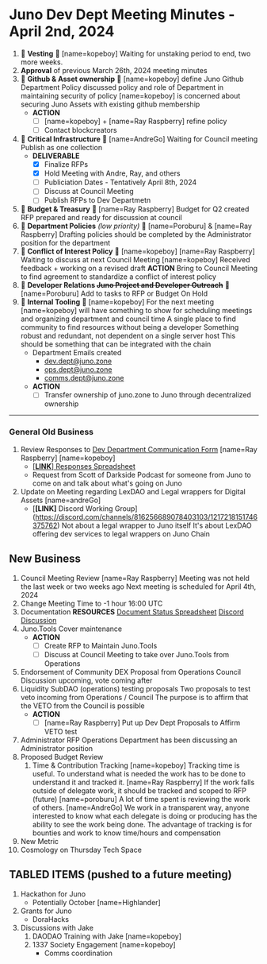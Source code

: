 # Juno Dev Dept Meeting Minutes - April 2nd, 2024

1. :handshake: **Vesting** :handshake: [name=kopeboy] Waiting for unstaking period to end, two more weeks.
2. **Approval** of previous March 26th, 2024 meeting minutes
3. :handshake: **Github & Asset ownership** :handshake: [name=kopeboy] define Juno Github Department Policy discussed policy and role of Department in maintaining security of policy [name=kopeboy] is concerned about securing Juno Assets with existing github membership
   - **ACTION**
     - [ ] [name=kopeboy] + [name=Ray Raspberry] refine policy
     - [ ] Contact blockcreators
4. :handshake: **Critical Infrastructure** :handshake: [name=AndreGo] Waiting for Council meeting Publish as one collection
   - **DELIVERABLE**
     - [x] Finalize RFPs
     - [x] Hold Meeting with Andre, Ray, and others
     - [ ] Publiciation Dates - Tentatively April 8th, 2024
     - [ ] Discuss at Council Meeting
     - [ ] Publish RFPs to Dev Departmetn
5. :handshake: **Budget & Treasury** :handshake: [name=Ray Raspberry] Budget for Q2 created RFP prepared and ready for discussion at council
6. :handshake: **Department Policies** _(low priority)_ :handshake: [name=Poroburu] & [name=Ray Raspberry] Drafting policies should be completed by the Administrator position for the department
7. :handshake: **Conflict of Interest Policy** :handshake: [name=kopeboy] [name=Ray Raspberry] Waiting to discuss at next Council Meeting [name=kopeboy] Received feedback + working on a revised draft **ACTION** Bring to Council Meeting to find agreement to standardize a conflict of interest policy
8. :handshake: **Developer Relations ~~Juno Project and Developer Outreach~~** :handshake: [name=Poroburu] Add to tasks to RFP or Budget On Hold
9. :handshake: **Internal Tooling** :handshake: [name=kopeboy] For the next meeting [name=kopeboy] will have something to show for scheduling meetings and organizing department and council time A single place to find community to find resources without being a developer Something robust and redundant, not dependent on a single server host This should be something that can be integrated with the chain
   - Department Emails created
     - dev.dept@juno.zone
     - ops.dept@juno.zone
     - comms.dept@juno.zone
   - **ACTION**
     - [ ] Transfer ownership of juno.zone to Juno through decentralized ownership

---

### General Old Business

1. Review Responses to [Dev Department Communication Form](https://forms.gle/rzCphth2rTPjKzum9) [name=Ray Raspberry] [name=kopeboy]
   - [[**LINK**] Responses Spreadsheet](https://docs.google.com/spreadsheets/d/1s0g6kulm7kis5GBGmj2oJLbKQtDHyILKfDLlvGMwmfc/edit#gid=7875893)
   - Request from Scott of Darkside Podcast for someone from Juno to come on and talk about what's going on Juno
1. Update on Meeting regarding LexDAO and Legal wrappers for Digital Assets [name=andreGo]
   - [**[LINK]** Discord Working Group] (https://discord.com/channels/816256689078403103/1217218151746375762) Not about a legal wrapper to Juno itself It's about LexDAO offering dev services to legal wrappers on Juno Chain

## New Business

1. Council Meeting Review [name=Ray Raspberry] Meeting was not held the last week or two weeks ago Next meeting is scheduled for April 4th, 2024
2. Change Meeting Time to -1 hour 16:00 UTC
3. Documentation **RESOURCES** [Document Status Spreadsheet](https://docs.google.com/spreadsheets/d/14k69gPJoIi0K9sFxO15uaiMeR_K5JnDB31JbHoIalZ8/edit) [Discord Discussion](https://discord.com/channels/816256689078403103/1224337590774267934)
4. Juno.Tools Cover maintenance
   - **ACTION**
     - [ ] Create RFP to Maintain Juno.Tools
     - [ ] Discuss at Council Meeting to take over Juno.Tools from Operations
5. Endorsement of Community DEX Proposal from Operations Council Discussion upcoming, vote coming after
6. Liquidity SubDAO (operations) testing proposals Two proposals to test veto incoming from Operations / Council The purpose is to affirm that the VETO from the Council is possible
   - **ACTION**
     - [ ] [name=Ray Raspberry] Put up Dev Dept Proposals to Affirm VETO test
7. Administrator RFP Operations Department has been discussing an Administrator position
8. Proposed Budget Review
   1. Time & Contribution Tracking [name=kopeboy] Tracking time is useful. To understand what is needed the work has to be done to understand it and tracked it. [name=Ray Raspberry] If the work falls outside of delegate work, it should be tracked and scoped to RFP (future) [name=poroburu] A lot of time spent is reviewing the work of others. [name=AndreGo] We work in a transparent way, anyone interested to know what each delegate is doing or producing has the ability to see the work being done. The advantage of tracking is for bounties and work to know time/hours and compensation
9. New Metric
10. Cosmology on Thursday Tech Space

## TABLED ITEMS (pushed to a future meeting)

1. Hackathon for Juno
   - Potentially October [name=Highlander]
1. Grants for Juno
   - DoraHacks
1. Discussions with Jake
   1. DAODAO Training with Jake [name=kopeboy]
   1. 1337 Society Engagement [name=kopeboy]
      - Comms coordination
